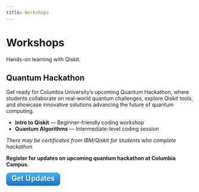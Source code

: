 ```yaml
---
title: Workshops
---
```


# Workshops

Hands-on learning with Qiskit.

## Quantum Hackathon

Get ready for Columbia University’s upcoming Quantum Hackathon, where students collaborate on real-world quantum challenges, explore Qiskit tools, and showcase innovative solutions advancing the future of quantum computing.

- **Intro to Qiskit** — Beginner-friendly coding workshop
- **Quantum Algorithms** — Intermediate-level coding session

_There may be certificates from IBM/Qiskit for students who complete hackathon_

**Register for updates on upcoming quantum hackathon at Columbia Campus.**

<a href="https://forms.gle/hAKgMEhcr8v4KAwo8" target="_blank">
  <img src="https://raw.githubusercontent.com/QuantumMeow/columbia-qiskit-fall-fest-2025/main/assets/images/get-updates-button.png" alt="Qiskit Event Updates" style="max-width: 300px;">
</a>
